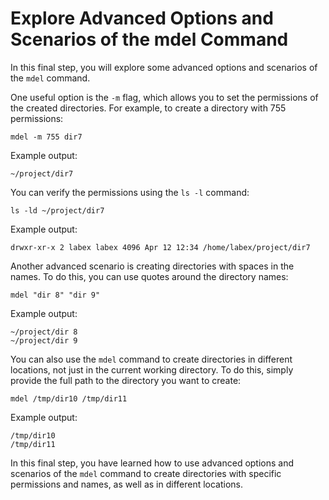 # Explore Advanced Options and Scenarios of the mdel Command

In this final step, you will explore some advanced options and scenarios of the `mdel` command.

One useful option is the `-m` flag, which allows you to set the permissions of the created directories. For example, to create a directory with 755 permissions:

```
mdel -m 755 dir7
```

Example output:

```
~/project/dir7
```

You can verify the permissions using the `ls -l` command:

```
ls -ld ~/project/dir7
```

Example output:

```
drwxr-xr-x 2 labex labex 4096 Apr 12 12:34 /home/labex/project/dir7
```

Another advanced scenario is creating directories with spaces in the names. To do this, you can use quotes around the directory names:

```
mdel "dir 8" "dir 9"
```

Example output:

```
~/project/dir 8
~/project/dir 9
```

You can also use the `mdel` command to create directories in different locations, not just in the current working directory. To do this, simply provide the full path to the directory you want to create:

```
mdel /tmp/dir10 /tmp/dir11
```

Example output:

```
/tmp/dir10
/tmp/dir11
```

In this final step, you have learned how to use advanced options and scenarios of the `mdel` command to create directories with specific permissions and names, as well as in different locations.
